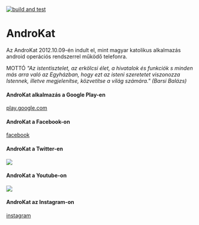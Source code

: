 [![build and test](https://github.com/agu5a/androkat/actions/workflows/dotnet.yml/badge.svg)](https://github.com/agu5a/androkat/actions/workflows/dotnet.yml)

# AndroKat

Az AndroKat 2012.10.09-én indult el, mint magyar katolikus alkalmazás android operációs rendszerrel működő telefonra.

MOTTÓ
*"Az istentisztelet, az erkölcsi élet, a hivatalok és funkciók s minden más arra való az Egyházban, hogy ezt az isteni szeretetet viszonozza Istennek, illetve megjelenítse, közvetítse a világ számára." (Barsi Balázs)*

#### AndroKat alkalmazás a Google Play-en
[play.google.com](https://play.google.com/store/apps/details?id=hu.AndroKat)

#### AndroKat a Facebook-on
[facebook](https://www.facebook.com/androkat)

#### AndroKat a Twitter-en
[![](https://img.shields.io/twitter/follow/AndroKat?style=social)](https://twitter.com/AndroKat)

#### AndroKat a Youtube-on
[![](https://img.shields.io/youtube/channel/views/UCF3mEbdkhZwjQE8reJHm4sg?style=social)](https://www.youtube.com/@androkat3634)

#### AndroKat az Instagram-on
[instagram](https://www.instagram.com/androkat_app)
